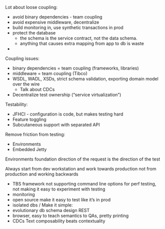 Lot about loose coupling:
- avoid binary dependencies - team coupling
- avoid expensive middleware, decentralize
- build monitoring in, use synthetic transactions in prod
- protect the database
     - the schema is the service contract, not the data schema.
     - anything that causes extra mapping from app to db is waste
- 

Coupling issues:
- binary dependencies = team coupling (frameworks, libraries)
- middleware = team coupling (Tibco)
- WSDL, WADL, XSDs, strict schema validation, exporting domain model over the wire
     - Talk about CDCs
- Decentralize test ownership (“service virtualization”)

Testability:
- JFHCI - configuration is code, but makes testing hard
- Feature toggling
- Subcutaneous support with separated API

Remove friction from testing:
- Environments
- Embedded Jetty


Environments foundation
direction of the request is the direction of the test

Always start from dev workstation and work towards production not from production and working backwards
- TBS framework not supporting command line options for perf testing, not making it easy to experiment with testing
- monitoring
- open source make it easy to test like it’s in prod
- isolated dbs
/
Make it simple:
- evolutionary db schema design
REST
- browser, easy to teach semantics to QAs, pretty printing
- CDCs
Text
composability beats contextuality
